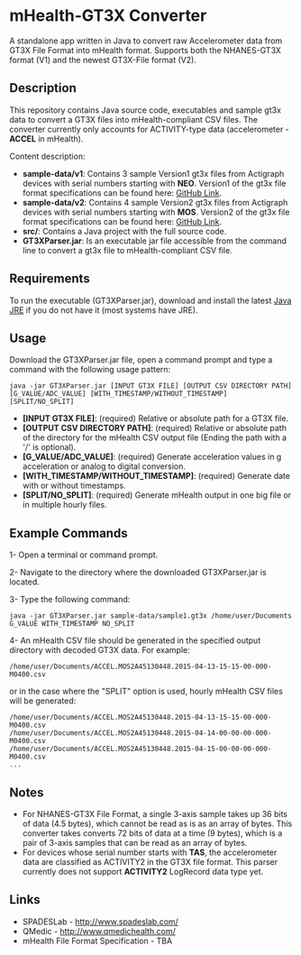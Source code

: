 # mHealth-GT3X Converter
A standalone app written in Java to convert raw Accelerometer data from GT3X File Format into mHealth format. Supports both the NHANES-GT3X format (V1) and the newest GT3X-File format (V2).


Description
-----------
This repository contains Java source code, executables and sample gt3x data to convert a GT3X files into mHealth-compliant CSV files. The converter currently only accounts for ACTIVITY-type data (accelerometer - **ACCEL** in mHealth).

Content description:
- **sample-data/v1**: Contains 3 sample Version1 gt3x files from Actigraph devices with serial numbers starting with **NEO**. Version1 of the gt3x file format specifications can be found here: [GitHub Link](https://github.com/actigraph/NHANES-GT3X-File-Format).
- **sample-data/v2**: Contains 4 sample Version2 gt3x files from Actigraph devices with serial numbers starting with **MOS**. Version2 of the gt3x file format specifications can be found here: [GitHub Link](https://github.com/actigraph/GT3X-File-Format).
- **src/**: Contains a Java project with the full source code.
- **GT3XParser.jar**: Is an executable jar file accessible from the command line to convert a gt3x file to mHealth-compliant CSV file.


Requirements
------------
To run the executable (GT3XParser.jar), download and install the latest [Java JRE](http://www.oracle.com/technetwork/java/javase/downloads/index.html) if you do not have it (most systems have JRE). 


Usage
-----
Download the GT3XParser.jar file, open a command prompt and type a command with the following usage pattern:
```ShellSession
java -jar GT3XParser.jar [INPUT GT3X FILE] [OUTPUT CSV DIRECTORY PATH] [G_VALUE/ADC_VALUE] [WITH_TIMESTAMP/WITHOUT_TIMESTAMP] [SPLIT/NO_SPLIT]
```

- **[INPUT GT3X FILE]**: (required) Relative or absolute path for a GT3X file.
- **[OUTPUT CSV DIRECTORY PATH]**: (required) Relative or absolute path of the directory for the mHealth CSV output file (Ending the path with a '/' is optional).
- **[G_VALUE/ADC_VALUE]**: (required) Generate acceleration values in g acceleration or analog to digital conversion.
- **[WITH_TIMESTAMP/WITHOUT_TIMESTAMP]**: (required) Generate date with or without timestamps.
- **[SPLIT/NO_SPLIT]**: (required) Generate mHealth output in one big file or in multiple hourly files.


Example Commands
----------------
1- Open a terminal or command prompt.

2- Navigate to the directory where the downloaded GT3XParser.jar is located.

3- Type the following command: 
```ShellSession
java -jar GT3XParser.jar sample-data/sample1.gt3x /home/user/Documents G_VALUE WITH_TIMESTAMP NO_SPLIT
```

4- An mHealth CSV file should be generated in the specified output directory with decoded GT3X data. For example:
```ShellSession
/home/user/Documents/ACCEL.MOS2A45130448.2015-04-13-15-15-00-000-M0400.csv
```

or in the case where the "SPLIT" option is used, hourly mHealth CSV files will be generated:

```ShellSession
/home/user/Documents/ACCEL.MOS2A45130448.2015-04-13-15-15-00-000-M0400.csv
/home/user/Documents/ACCEL.MOS2A45130448.2015-04-14-00-00-00-000-M0400.csv
/home/user/Documents/ACCEL.MOS2A45130448.2015-04-15-00-00-00-000-M0400.csv
...
```


Notes
-----
- For NHANES-GT3X File Format, a single 3-axis sample takes up 36 bits of data (4.5 bytes), which cannot be read as is as an array of bytes. This converter takes converts 72 bits of data at a time (9 bytes), which is a pair of 3-axis samples that can be read as an array of bytes.
- For devices whose serial number starts with **TAS**, the accelerometer data are classified as ACTIVITY2 in the GT3X file format. This parser currently does not support **ACTIVITY2** LogRecord data type yet.


Links
-----
- SPADESLab - http://www.spadeslab.com/
- QMedic - http://www.qmedichealth.com/
- mHealth File Format Specification - TBA
